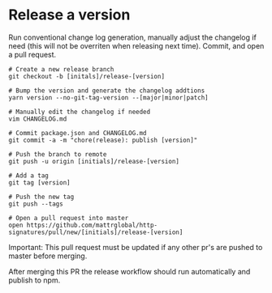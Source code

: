 # Release a version

Run conventional change log generation, manually adjust the changelog if need (this will not be overriten when releasing
next time). Commit, and open a pull request.

```
# Create a new release branch
git checkout -b [initals]/release-[version]

# Bump the version and generate the changelog addtions
yarn version --no-git-tag-version --[major|minor|patch]

# Manually edit the changelog if needed
vim CHANGELOG.md

# Commit package.json and CHANGELOG.md
git commit -a -m "chore(release): publish [version]"

# Push the branch to remote
git push -u origin [initials]/release-[version]

# Add a tag
git tag [version]

# Push the new tag
git push --tags

# Open a pull request into master
open https://github.com/mattrglobal/http-signatures/pull/new/[initials]/release-[version]

```

Important: This pull request must be updated if any other pr's are pushed to master before merging.

After merging this PR the release workflow should run automatically and publish to npm.

